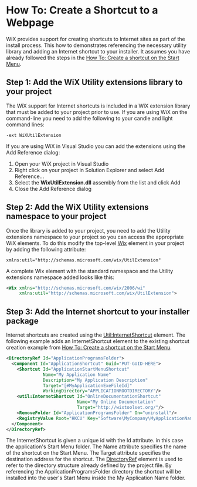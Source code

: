 # How To: Create a Shortcut to a Webpage

WiX provides support for creating shortcuts to Internet sites as part of the install process. This how to demonstrates referencing the necessary utility library and adding an Internet shortcut to your installer. It assumes you have already followed the steps in the [How To: Create a shortcut on the Start Menu](create_start_menu_shortcut.md).

## Step 1: Add the WiX Utility extensions library to your project
The WiX support for Internet shortcuts is included in a WiX extension library that must be added to your project prior to use. If you are using WiX on the command-line you need to add the following to your candle and light command lines:

    -ext WiXUtilExtension

If you are using WiX in Visual Studio you can add the extensions using the Add Reference dialog:

1. Open your WiX project in Visual Studio
1. Right click on your project in Solution Explorer and select Add Reference...
1. Select the **WixUtilExtension.dll** assembly from the list and click Add
1. Close the Add Reference dialog

## Step 2: Add the WiX Utility extensions namespace to your project
Once the library is added to your project, you need to add the Utility extensions namespace to your project so you can access the appropriate WiX elements. To do this modify the top-level [Wix](../../xsd/wix/wix/wix.md) element in your project by adding the following attribute:

```
xmlns:util="http://schemas.microsoft.com/wix/UtilExtension"
```

A complete Wix element with the standard namespace and the Utility extensions namespace added looks like this:

```xml
<Wix xmlns="http://schemas.microsoft.com/wix/2006/wi"
     xmlns:util="http://schemas.microsoft.com/wix/UtilExtension">
```

## Step 3: Add the Internet shortcut to your installer package

Internet shortcuts are created using the [Util:InternetShortcut](../../xsd/util/internetshortcut.md) element. The following example adds an InternetShortcut element to the existing shortcut creation example from [How To: Create a shortcut on the Start Menu](create_start_menu_shortcut.md).

```xml
<DirectoryRef Id="ApplicationProgramsFolder">
  <Component Id="ApplicationShortcut" Guid="PUT-GUID-HERE">
    <Shortcut Id="ApplicationStartMenuShortcut" 
              Name="My Application Name"
              Description="My Application Description"
              Target="[#MyApplicationExeFileId]"
              WorkingDirectory="APPLICATIONROOTDIRECTORY"/>
    <util:InternetShortcut Id="OnlineDocumentationShortcut"
                           Name="My Online Documentation"
                           Target="http://wixtoolset.org/"/>
    <RemoveFolder Id="ApplicationProgramsFolder" On="uninstall"/>
    <RegistryValue Root="HKCU" Key="Software\MyCompany\MyApplicationName" Name="installed" Type="integer" Value="1" KeyPath="yes"/>
  </Component>
</DirectoryRef>
```

The InternetShortcut is given a unique id with the Id attribute. in this case the application's Start Menu folder. The Name attribute specifies the name of the shortcut on the Start Menu. The Target attribute specifies the destination address for the shortcut. The [DirectoryRef](../../xsd/wix/directoryref.md) element is used to refer to the directory structure already defined by the project file. By referencing the ApplicationProgramsFolder directory the shortcut will be installed into the user's Start Menu inside the My Application Name folder.
